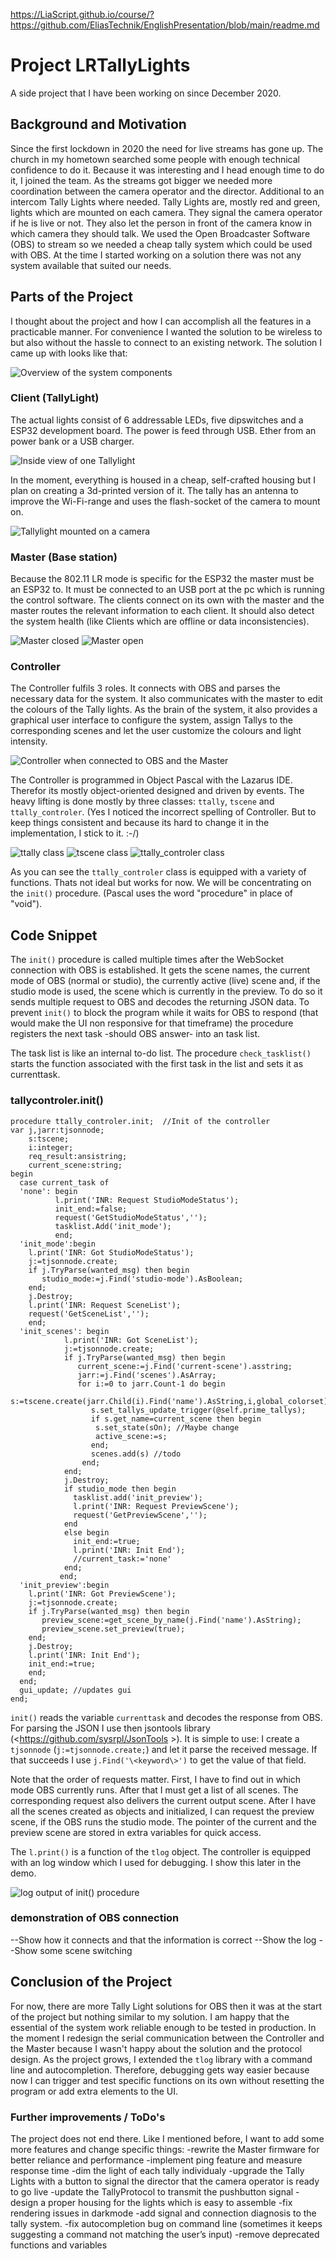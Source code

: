 <https://LiaScript.github.io/course/?https://github.com/EliasTechnik/EnglishPresentation/blob/main/readme.md>

# Project LRTallyLights

A side project that I have been working on since December 2020.

## Background and Motivation

Since the first lockdown in 2020 the need for live streams has gone up. The church in my hometown searched some people with enough technical confidence to do it. Because it was interesting and I head enough time to do it, I joined the team. As the streams got bigger we needed more coordination between the camera operator and the director. Additional to an intercom Tally Lights where needed.
Tally Lights are, mostly red and green, lights which are mounted on each camera. They signal the camera operator if he is live or not. They also let the person in front of the camera know in which camera they should talk. We used the Open Broadcaster Software (OBS) to stream so we needed a cheap tally system which could be used with OBS. At the time I started working on a solution there was not any system available that suited our needs.

## Parts of the Project

I thought about the project and how I can accomplish all the features in a practicable manner. For convenience I wanted the solution to be wireless to but also without the hassle to connect to an existing network. The solution I came up with looks like that:

![Overview of the system components](img/lo_res/overview.jpg)

### Client (TallyLight)

The actual lights consist of 6 addressable LEDs, five dipswitches and a ESP32 development board. The power is feed through USB. Ether from an power bank or a USB charger.

![Inside view of one Tallylight](img/lo_res/tally_open.jpg)

In the moment, everything is housed in a cheap, self-crafted housing but I plan on creating a 3d-printed version of it. The tally has an antenna to improve the Wi-Fi-range and uses the flash-socket of the camera to mount on.

![Tallylight mounted on a camera](img/lo_res/tally_on_camera.jpg)

### Master (Base station)

Because the 802.11 LR mode is specific for the ESP32 the master must be an ESP32 to. It must be connected to an USB port at the pc which is running the control software. The clients connect on its own with the master and the master routes the relevant information to each client. It should also detect the system health (like Clients which are offline or data inconsistencies).

![Master closed](img/lo_res/master_closed.jpg)
![Master open](img/lo_res/master_open.jpg)

### Controller

The Controller fulfils 3 roles. It connects with OBS and parses the necessary data for the system. It also communicates with the master to edit the colours of the Tally lights. As the brain of the system, it also provides a graphical user interface to configure the system, assign Tallys to the corresponding scenes and let the user customize the colours and light intensity.

![Controller when connected to OBS and the Master](img/lo_res/ControlerUIConnected.jpg)

The Controller is programmed in Object Pascal with the Lazarus IDE. Therefor its mostly object-oriented designed and driven by events.
The heavy lifting is done mostly by three classes: `ttally`, `tscene` and `ttally_controler`. (Yes I noticed the incorrect spelling of Controller. But to keep things consistent and because its hard to change it in the implementation, I stick to it. :-/)

![ttally class](img/lo_res/ttally.jpg)
![tscene class](img/lo_res/tscene.jpg)
![ttally_controler class](img/lo_res/ttally_controler.jpg)

As you can see the `ttally_controler` class is equipped with a variety of functions. Thats not ideal but works for now. We will be concentrating on the `init()` procedure. (Pascal uses the word "procedure" in place of "void").

## Code Snippet

The `init()` procedure is called multiple times after the WebSocket connection with OBS is established. It gets the scene names, the current mode of OBS (normal or studio), the currently active (live) scene and, if the studio mode is used, the scene which is currently in the preview. To do so it sends multiple request to OBS and decodes the returning JSON data. To prevent `init()` to block the program while it waits for OBS to respond (that would make the UI non responsive for that timeframe) the procedure registers the next task -should OBS answer- into an task list.

The task list is like an internal to-do list. The procedure `check_tasklist()` starts the function associated with the first task in the list and sets it as currenttask.

### tallycontroler.init()

```Delphi ttally_controler.init()
procedure ttally_controler.init;  //Init of the controller
var j,jarr:tjsonnode;
    s:tscene;
    i:integer;
    req_result:ansistring;
    current_scene:string;
begin
  case current_task of
  'none': begin
          l.print('INR: Request StudioModeStatus');
          init_end:=false;
          request('GetStudioModeStatus','');
          tasklist.Add('init_mode');
          end;
  'init_mode':begin
    l.print('INR: Got StudioModeStatus');
    j:=tjsonnode.create;
    if j.TryParse(wanted_msg) then begin
       studio_mode:=j.Find('studio-mode').AsBoolean;
    end;
    j.Destroy;
    l.print('INR: Request SceneList');
    request('GetSceneList','');
    end;
  'init_scenes': begin
            l.print('INR: Got SceneList');
            j:=tjsonnode.create;
            if j.TryParse(wanted_msg) then begin
               current_scene:=j.Find('current-scene').asstring;
               jarr:=j.Find('scenes').AsArray;
               for i:=0 to jarr.Count-1 do begin
                  s:=tscene.create(jarr.Child(i).Find('name').AsString,i,global_colorset);
                  s.set_tallys_update_trigger(@self.prime_tallys);
                  if s.get_name=current_scene then begin
                   s.set_state(sOn); //Maybe change
                   active_scene:=s;
                  end;
                  scenes.add(s) //todo
                end;
            end;
            j.Destroy;
            if studio_mode then begin
              tasklist.add('init_preview');
              l.print('INR: Request PreviewScene');
              request('GetPreviewScene','');
            end
            else begin
              init_end:=true;
              l.print('INR: Init End');
              //current_task:='none'
            end;
           end;
  'init_preview':begin
    l.print('INR: Got PreviewScene');
    j:=tjsonnode.create;
    if j.TryParse(wanted_msg) then begin
       preview_scene:=get_scene_by_name(j.Find('name').AsString);
       preview_scene.set_preview(true);
    end;
    j.Destroy;
    l.print('INR: Init End');
    init_end:=true;
    end;
  end;
  gui_update; //updates gui
end;

```

`init()` reads the variable `currenttask` and decodes the response from OBS. For parsing the JSON I use then jsontools library (<https://github.com/sysrpl/JsonTools >). It is simple to use: I create a `tjsonnode` (`j:=tjsonnode.create;`) and let it parse the received message. If that succeeds I use `j.Find('\<keyword\>')` to get the value of that field.

Note that the order of requests matter. First, I have to find out in which mode OBS currently runs. After that I must get a list of all scenes. The corresponding request also delivers the current output scene. After I have all the scenes created as objects and initialized, I can request the preview scene, if the OBS runs the studio mode. The pointer of the current and the preview scene are stored in extra variables for quick access.

The `l.print()` is a function of the `tlog` object. The controller is equipped with an log window which I used for debugging. I show this later in the demo.

![log output of init() procedure](img/lo_res/output_of_init().jpg)

### demonstration of OBS connection

--Show how it connects and that the information is correct
--Show the log
--Show some scene switching

## Conclusion of the Project

For now, there are more Tally Light solutions for OBS then it was at the start of the project but nothing similar to my solution. I am happy that the essential of the system work reliable enough to be tested in production. In the moment I redesign the serial communication between the Controller and the Master because I wasn't happy about the solution and the protocol design. As the project grows, I extended the `tlog` library with a command line and autocompletion. Therefore, debugging gets way easier because now I can trigger and test specific functions on its own without resetting the program or add extra elements to the UI.  

### Further improvements / ToDo's

The project does not end there. Like I mentioned before, I want to add some more features and change specific things:
    -rewrite the Master firmware for better reliance and performance
    -implement ping feature and measure response time
    -dim the light of each tally individualy
    -upgrade the Tally Lights with a button to signal the director that the camera operator is ready to go live
    -update the TallyProtocol to transmit the pushbutton signal
    -design a proper housing for the lights which is easy to assemble
    -fix rendering issues in darkmode
    -add signal and connection diagnosis to the tally system.
    -fix autocompletion bug on command line (sometimes it keeps suggesting a command not matching the user’s input)
    -remove deprecated functions and variables
